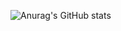 
![Anurag's GitHub stats](https://github-readme-stats.vercel.app/api?username=Kaafi48&show_icons=true&theme=radical)
